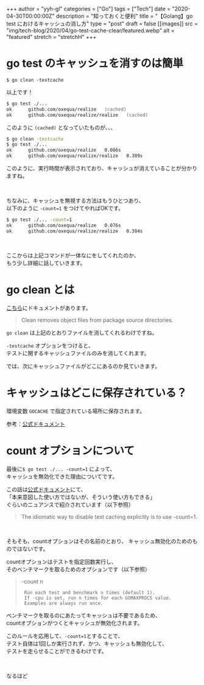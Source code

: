 +++
author = "yyh-gl"
categories = ["Go"]
tags = ["Tech"]
date = "2020-04-30T00:00:00Z"
description = "知っておくと便利"
title = "【Golang】go test におけるキャッシュの消し方"
type = "post"
draft = false
[[images]]
  src = "img/tech-blog/2020/04/go-test-cache-clear/featured.webp"
  alt = "featured"
  stretch = "stretchH"
+++


# go test のキャッシュを消すのは簡単
`$ go clean -testcache`

以上です！

```zsh
$ go test ./...
ok  	github.com/oxequa/realize	(cached)
ok  	github.com/oxequa/realize/realize	(cached)
```

このように `(cached)` となっていたものが、、、

```zsh
$ go clean -testcache
$ go test ./...
ok  	github.com/oxequa/realize	0.086s
ok  	github.com/oxequa/realize/realize	0.389s
```

このように、実行時間が表示されており、キャッシュが消えていることが分かりますね。

<br>

ちなみに、キャッシュを無視する方法はもうひとつあり、<br>
以下のように `-count=1` をつけてやればOKです。

```zsh
$ go test ./... -count=1
ok  	github.com/oxequa/realize	0.076s
ok  	github.com/oxequa/realize/realize	0.384s
```

<br>

ここからは上記コマンドが一体なにをしてくれたのか、<br>
もう少し詳細に話していきます。


# go clean とは

[こちら](https://golang.org/pkg/cmd/go/internal/clean/)にドキュメントがあります。

> Clean removes object files from package source directories.

`go clean` は上記のとおりファイルを消してくれるわけですね。

`-testcache` オプションをつけると、<br>
テストに関するキャッシュファイルのみを消してくれます。

では、次にキャッシュファイルがどこにあるのか見ていきます。

# キャッシュはどこに保存されている？

環境変数 `GOCACHE` で指定されている場所に保存されます。

参考：[公式ドキュメント](https://golang.org/cmd/go/#hdr-Build_and_test_caching)


# count オプションについて

最後に`$ go test ./... -count=1` によって、<br>
キャッシュを無効化できた理由についてです。

この話は[公式ドキュメント](https://golang.org/pkg/cmd/go/internal/test/)にて、<br>
「本来意図した使い方ではないが、そういう使い方もできる」<br>
ぐらいのニュアンスで紹介されています（以下参照）

> The idiomatic way to disable test caching explicitly is to use -count=1.

<br>

そもそも、countオプションはその名前のとおり、
キャッシュ無効化のためのものではないです。

countオプションはテストを指定回数実行し、<br>
そのベンチマークを取るためのオプションです（以下参照）

> -count n
>
>      Run each test and benchmark n times (default 1).
>      If -cpu is set, run n times for each GOMAXPROCS value.
>      Examples are always run once.

ベンチマークを取るのにあたってキャッシュは不要であるため、<br>
countオプションがつくとキャッシュが無効化されます。

このルールを応用して、`-count=1`とすることで、<br>
テスト自体は1回しか実行されず、かつ、キャッシュも無効化して、<br>
テストを走らせることができるわけです。

<br>

なるほど
